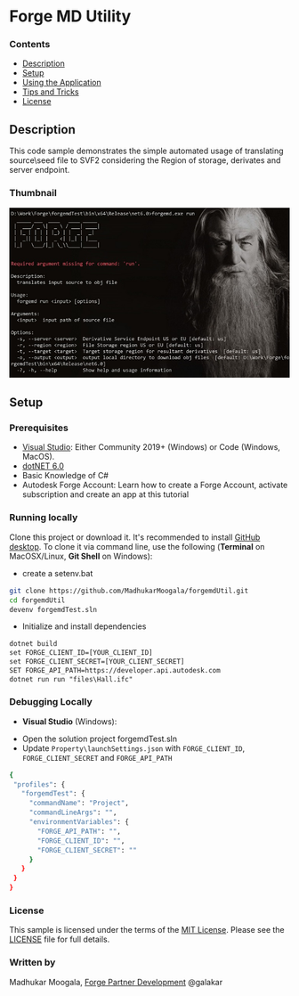 
# Forge MD Utility

### Contents

* [Description](#description)
* [Setup](#setup)
* [Using the Application](#using-the-application)
* [Tips and Tricks](#tips-and-tricks)
* [License](#license)

## Description

This code sample demonstrates the simple automated usage of translating source\seed file to SVF2 considering the Region of storage, derivates and server endpoint.

### Thumbnail

![Thumbnail](https://github.com/MadhukarMoogala/forgemdUtil/blob/master/thumbnail.JPG)

## Setup

### Prerequisites
* [Visual Studio](https://code.visualstudio.com/): Either Community 2019+ (Windows) or Code (Windows, MacOS).
* [dotNET 6.0](https://dotnet.microsoft.com/en-us/download/dotnet/6.0)
* Basic Knowledge of C#
* Autodesk Forge Account: Learn how to create a Forge Account, activate subscription and create an app at this tutorial

### Running locally
Clone this project or download it. It's recommended to install [GitHub desktop](https://desktop.github.com/). To clone it via command line, use the following (**Terminal** on MacOSX/Linux, **Git Shell** on Windows):
- create a setenv.bat
```bash
git clone https://github.com/MadhukarMoogala/forgemdUtil.git
cd forgemdUtil
devenv forgemdTest.sln
```
- Initialize and install dependencies

```
dotnet build
set FORGE_CLIENT_ID=[YOUR_CLIENT_ID]
set FORGE_CLIENT_SECRET=[YOUR_CLIENT_SECRET]
SET FORGE_API_PATH=https://developer.api.autodesk.com
dotnet run run "files\Hall.ifc"
```
### Debugging Locally
* **Visual Studio** (Windows):
 - Open the solution project forgemdTest.sln
 - Update `Property\launchSettings.json` with `FORGE_CLIENT_ID`, `FORGE_CLIENT_SECRET` and `FORGE_API_PATH`
 ```bash
 {
  "profiles": {
    "forgemdTest": {
      "commandName": "Project",
      "commandLineArgs": "",
      "environmentVariables": {
        "FORGE_API_PATH": "",
        "FORGE_CLIENT_ID": "",
        "FORGE_CLIENT_SECRET": ""
      }
    }
  }
}
 ```

### License

This sample is licensed under the terms of the [MIT License](http://opensource.org/licenses/MIT). Please see the [LICENSE](https://github.com/MadhukarMoogala/forgemdUtil/blob/master/LICENSE) file for full details.

### Written by

Madhukar Moogala, [Forge Partner Development](http://forge.autodesk.com/) @galakar

